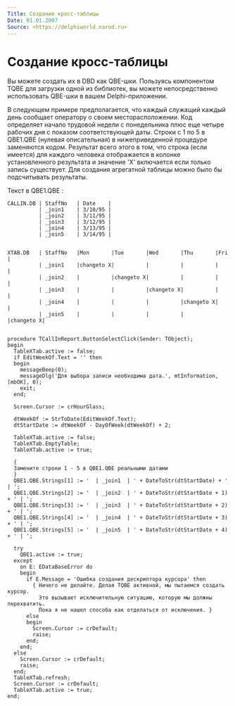 ```yaml
---
Title: Создание кросс-таблицы
Date: 01.01.2007
Source: <https://delphiworld.narod.ru>
---
```



Создание кросс-таблицы
======================

Вы можете создать их в DBD как QBE-шки. Пользуясь компонентом TQBE для
загрузки одной из библиотек, вы можете непосредственно использовать
QBE-шки в вашем Delphi-приложении.

В следующем примере предполагается, что каждый служащий каждый день
сообщает оператору о своем месторасположении. Код определяет начало
трудовой недели с понедельника плюс еще четыре рабочих дня с показом
соответствующей даты. Строки с 1 по 5 в QBE1.QBE (нулевая описательная)
в нижеприведенной процедуре заменяются кодом. Результат всего этого в
том, что строка (если имеется) для каждого человека отображается в
колонке установленного результата и значение \'X\' включается если
только запись существует. Для создания агрегатной таблицы можно было бы
подсчитывать результаты.

Текст в QBE1.QBE :

    CALLIN.DB | StaffNo   | Date    |
              | _join1    | 3/10/95 |
              | _join2    | 3/11/95 |
              | _join3    | 3/12/95 |
              | _join4    | 3/13/95 |
              | _join5    | 3/14/95 |


    XTAB.DB   | StaffNo   |Mon       |Tue       |Wed       |Thu       |Fri       |
              | _join1    |changeto X|          |          |          |          |
              | _join2    |          |changeto X|          |          |          |
              | _join3    |          |          |changeto X|          |          |
              | _join4    |          |          |          |changeto X|          |
              | _join5    |          |          |          |          |changeto X|


    procedure TCallInReport.ButtonSelectClick(Sender: TObject);
    begin
      TableXTab.active := false;
      if EditWeekOf.Text = '' then
      begin
        messageBeep(0);
        messageDlg('Для выбора записи необходима дата.', mtInformation, [mbOK], 0);
        exit;
      end;
     
      Screen.Cursor := crHourGlass;
     
      dtWeekOf := StrToDate(EditWeekOf.Text);
      dtStartDate := dtWeekOf - DayOfWeek(dtWeekOf) + 2;
     
      TableXTab.active := false;
      TableXTab.EmptyTable;
      TableXTab.active := true;
     
      {
      Замените строки 1 - 5 в QBE1.QBE реальными датами
      }
      QBE1.QBE.Strings[1] := '  | _join1  | ' + DateToStr(dtStartDate) + ' | ';
      QBE1.QBE.Strings[2] := '  | _join2  | ' + DateToStr(dtStartDate + 1) + ' | ';
      QBE1.QBE.Strings[3] := '  | _join3  | ' + DateToStr(dtStartDate + 2) + ' | ';
      QBE1.QBE.Strings[4] := '  | _join4  | ' + DateToStr(dtStartDate + 3) + ' | ';
      QBE1.QBE.Strings[5] := '  | _join5  | ' + DateToStr(dtStartDate + 4) + ' | ';
     
      try
        QBE1.active := true;
      except
        on E: EDataBaseError do
        begin
          if E.Message = 'Ошибка создания дескриптора курсора' then
            { Ничего не делайте. Делая TQBE активной, мы пытаемся создать курсор.
              Это вызывает исключительную ситуацию, которую мы должны перехватить.
              Пока я не нашел способа как отделаться от исключения. }
          else
          begin
            Screen.Cursor := crDefault;
            raise;
          end;
        end;
      else
        Screen.Cursor := crDefault;
        raise;
      end;
      TableXTab.refresh;
      Screen.Cursor := crDefault;
      TableXTab.active := true;
    end;


